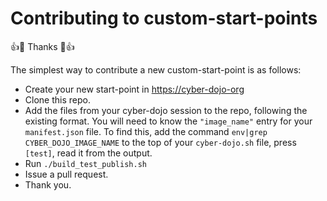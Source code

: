 
# Contributing to custom-start-points

:+1::tada: Thanks :tada::+1:

The simplest way to contribute a new custom-start-point is as follows:
- Create your new start-point in [https://cyber-dojo-org](https://cyber-dojo-org)
- Clone this repo.
- Add the files from your cyber-dojo session to the repo, following the existing format.
  You will need to know the `"image_name"` entry for your `manifest.json` file.
  To find this, add the command `env|grep CYBER_DOJO_IMAGE_NAME` to the top of your
  `cyber-dojo.sh` file, press `[test]`, read it from the output.
- Run `./build_test_publish.sh`
- Issue a pull request.
- Thank you.
